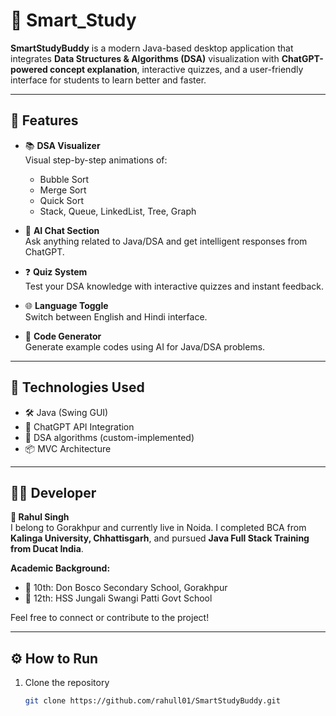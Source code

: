 # 🚀 Smart_Study

**SmartStudyBuddy** is a modern Java-based desktop application that integrates **Data Structures & Algorithms (DSA)** visualization with **ChatGPT-powered concept explanation**, interactive quizzes, and a user-friendly interface for students to learn better and faster.

---

## 🧠 Features

- 📚 **DSA Visualizer**  
  Visual step-by-step animations of:
  - Bubble Sort
  - Merge Sort
  - Quick Sort
  - Stack, Queue, LinkedList, Tree, Graph

- 💬 **AI Chat Section**  
  Ask anything related to Java/DSA and get intelligent responses from ChatGPT.

- ❓ **Quiz System**  
  Test your DSA knowledge with interactive quizzes and instant feedback.

- 🌐 **Language Toggle**  
  Switch between English and Hindi interface.

- 🧩 **Code Generator**  
  Generate example codes using AI for Java/DSA problems.

---

## 🔧 Technologies Used

- 🛠️ Java (Swing GUI)
- 🤖 ChatGPT API Integration
- 🧮 DSA algorithms (custom-implemented)
- 📦 MVC Architecture

---

## 🧑‍💻 Developer

**👋 Rahul Singh**  
I belong to Gorakhpur and currently live in Noida. I completed BCA from **Kalinga University, Chhattisgarh**, and pursued **Java Full Stack Training from Ducat India**.

**Academic Background:**
- 🏫 10th: Don Bosco Secondary School, Gorakhpur  
- 🏫 12th: HSS Jungali Swangi Patti Govt School

Feel free to connect or contribute to the project!

---

## ⚙️ How to Run

1. Clone the repository  
   ```bash
   git clone https://github.com/rahull01/SmartStudyBuddy.git
